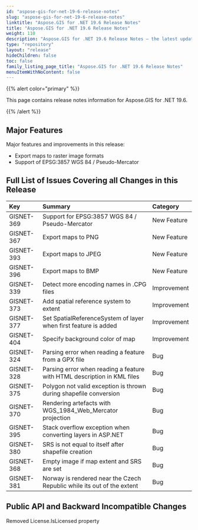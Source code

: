 ```yaml
---
id: "aspose-gis-for-net-19-6-release-notes"
slug: "aspose-gis-for-net-19-6-release-notes"
linktitle: "Aspose.GIS for .NET 19.6 Release Notes"
title: "Aspose.GIS for .NET 19.6 Release Notes"
weight: 110
description: "Aspose.GIS for .NET 19.6 Release Notes – the latest updates and fixes."
type: "repository"
layout: "release"
hideChildren: false
toc: false
family_listing_page_title: "Aspose.GIS for .NET 19.6 Release Notes"
menuItemWithNoContent: false
---
```


{{% alert color="primary" %}} 

This page contains release notes information for Aspose.GIS for .NET 19.6.

{{% /alert %}} 
## **Major Features**
Major features and improvements in this release:

- Export maps to raster image formats
- Support of EPSG:3857 WGS 84 / Pseudo-Mercator
## **Full List of Issues Covering all Changes in this Release**


|**Key**|**Summary**|**Category**|
| :- | :- | :- |
|GISNET-369|Support for EPSG:3857 WGS 84 / Pseudo-Mercator|New Feature|
|GISNET-367|Export maps to PNG|New Feature|
|GISNET-393|Export maps to JPEG|New Feature|
|GISNET-396|Export maps to BMP|New Feature|
|GISNET-339|Detect more encoding names in .CPG files|Improvement|
|GISNET-373|Add spatial reference system to extent|Improvement|
|GISNET-377|Set SpatialReferenceSystem of layer when first feature is added|Improvement|
|GISNET-404|Specify background color of map|Improvement|
|GISNET-324|Parsing error when reading a feature from a GPX file|Bug|
|GISNET-328|Parsing error when reading a feature with HTML description in KML files|Bug|
|GISNET-375|Polygon not valid exception is thrown during shapefile conversion|Bug|
|GISNET-370|Rendering artefacts with WGS_1984_Web_Mercator projection|Bug|
|GISNET-395|Stack overflow exception when converting layers in ASP.NET|Bug|
|GISNET-380|SRS is not equal to itself after shapefile creation|Bug|
|GISNET-368|Empty image if map extent and SRS are set|Bug|
|GISNET-381|Norway is rendered near the Czech Republic while its out of the extent|Bug|
## **Public API and Backward Incompatible Changes**
Removed License.IsLicensed property


